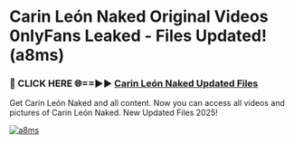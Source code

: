 # Carin León Naked Original Videos 0nlyFans Leaked - Files Updated! (a8ms)

<h3>🔴 CLICK HERE 🌐==►► <a href="https://tinyurl.com/yckcrads" rel="nofollow">Carin León Naked Updated Files</a></h3>

Get Carin León Naked and all content. Now you can access all videos and pictures of Carin León Naked. New Updated Files 2025!

[![a8ms](https://i.imgur.com/hpKpOFt.gif)](https://tinyurl.com/yckcrads)
